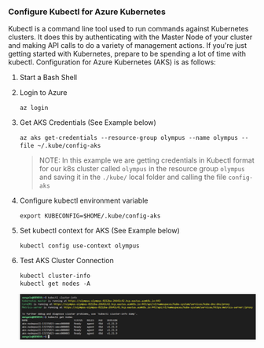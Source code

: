 ### Configure Kubectl for Azure Kubernetes

Kubectl is a command line tool used to run commands against Kubernetes clusters. It does this by authenticating with the Master Node of your cluster and making API calls to do a variety of management actions. If you're just getting started with Kubernetes, prepare to be spending a lot of time with kubectl. Configuration for Azure Kubernetes (AKS) is as follows:

1. Start a Bash Shell

1. Login to Azure

    ```
    az login
    ```

1. Get AKS Credentials (See Example below)

    ```
    az aks get-credentials --resource-group olympus --name olympus --file ~/.kube/config-aks
    ```

    > NOTE: In this example we are getting credentials in Kubectl format for our k8s cluster called `olympus` in the resource group `olympus` and saving it in the `./kube/` local folder and calling the file `config-aks`

1. Configure kubectl environment variable

    ```
    export KUBECONFIG=$HOME/.kube/config-aks
    ```

1. Set kubectl context for AKS (See Example below)

    ```
    kubectl config use-context olympus
    ```

1. Test AKS Cluster Connection

    ```
    kubectl cluster-info
    kubectl get nodes -A
    ```

    ![Boutique Frontend](images/kubectl_cluster_info.png)